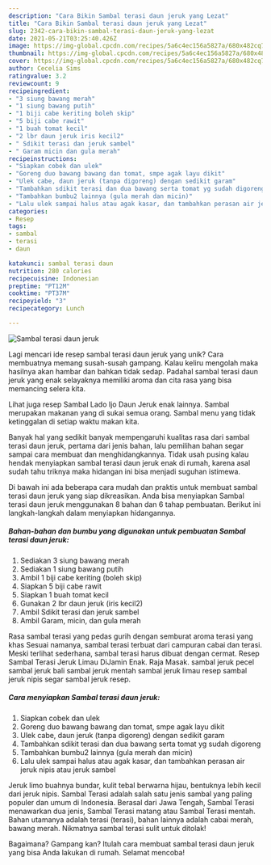 ```yaml
---
description: "Cara Bikin Sambal terasi daun jeruk yang Lezat"
title: "Cara Bikin Sambal terasi daun jeruk yang Lezat"
slug: 2342-cara-bikin-sambal-terasi-daun-jeruk-yang-lezat
date: 2021-05-21T03:25:40.426Z
image: https://img-global.cpcdn.com/recipes/5a6c4ec156a5827a/680x482cq70/sambal-terasi-daun-jeruk-foto-resep-utama.jpg
thumbnail: https://img-global.cpcdn.com/recipes/5a6c4ec156a5827a/680x482cq70/sambal-terasi-daun-jeruk-foto-resep-utama.jpg
cover: https://img-global.cpcdn.com/recipes/5a6c4ec156a5827a/680x482cq70/sambal-terasi-daun-jeruk-foto-resep-utama.jpg
author: Cecelia Sims
ratingvalue: 3.2
reviewcount: 9
recipeingredient:
- "3 siung bawang merah"
- "1 siung bawang putih"
- "1 biji cabe keriting boleh skip"
- "5 biji cabe rawit"
- "1 buah tomat kecil"
- "2 lbr daun jeruk iris kecil2"
- " Sdikit terasi dan jeruk sambel"
- " Garam micin dan gula merah"
recipeinstructions:
- "Siapkan cobek dan ulek"
- "Goreng duo bawang bawang dan tomat, smpe agak layu dikit"
- "Ulek cabe, daun jeruk (tanpa digoreng) dengan sedikit garam"
- "Tambahkan sdikit terasi dan dua bawang serta tomat yg sudah digoreng"
- "Tambahkan bumbu2 lainnya (gula merah dan micin)"
- "Lalu ulek sampai halus atau agak kasar, dan tambahkan perasan air jeruk nipis atau jeruk sambel"
categories:
- Resep
tags:
- sambal
- terasi
- daun

katakunci: sambal terasi daun 
nutrition: 280 calories
recipecuisine: Indonesian
preptime: "PT12M"
cooktime: "PT37M"
recipeyield: "3"
recipecategory: Lunch

---
```



![Sambal terasi daun jeruk](https://img-global.cpcdn.com/recipes/5a6c4ec156a5827a/680x482cq70/sambal-terasi-daun-jeruk-foto-resep-utama.jpg)

Lagi mencari ide resep sambal terasi daun jeruk yang unik? Cara membuatnya memang susah-susah gampang. Kalau keliru mengolah maka hasilnya akan hambar dan bahkan tidak sedap. Padahal sambal terasi daun jeruk yang enak selayaknya memiliki aroma dan cita rasa yang bisa memancing selera kita.

Lihat juga resep Sambal Lado Ijo Daun Jeruk enak lainnya. Sambal merupakan makanan yang di sukai semua orang. Sambal menu yang tidak ketinggalan di setiap waktu makan kita.

Banyak hal yang sedikit banyak mempengaruhi kualitas rasa dari sambal terasi daun jeruk, pertama dari jenis bahan, lalu pemilihan bahan segar sampai cara membuat dan menghidangkannya. Tidak usah pusing kalau hendak menyiapkan sambal terasi daun jeruk enak di rumah, karena asal sudah tahu triknya maka hidangan ini bisa menjadi suguhan istimewa.


Di bawah ini ada beberapa cara mudah dan praktis untuk membuat sambal terasi daun jeruk yang siap dikreasikan. Anda bisa menyiapkan Sambal terasi daun jeruk menggunakan 8 bahan dan 6 tahap pembuatan. Berikut ini langkah-langkah dalam menyiapkan hidangannya.

<!--inarticleads1-->

##### Bahan-bahan dan bumbu yang digunakan untuk pembuatan Sambal terasi daun jeruk:

1. Sediakan 3 siung bawang merah
1. Sediakan 1 siung bawang putih
1. Ambil 1 biji cabe keriting (boleh skip)
1. Siapkan 5 biji cabe rawit
1. Siapkan 1 buah tomat kecil
1. Gunakan 2 lbr daun jeruk (iris kecil2)
1. Ambil  Sdikit terasi dan jeruk sambel
1. Ambil  Garam, micin, dan gula merah


Rasa sambal terasi yang pedas gurih dengan semburat aroma terasi yang khas Sesuai namanya, sambal terasi terbuat dari campuran cabai dan terasi. Meski terlihat sederhana, sambal terasi harus dibuat dengan cermat. Resep Sambal Terasi Jeruk Limau DiJamin Enak. Raja Masak. sambal jeruk pecel sambal jeruk bali sambal jeruk mentah sambal jeruk limau resep sambal jeruk nipis segar sambal jeruk resep. 

<!--inarticleads2-->

##### Cara menyiapkan Sambal terasi daun jeruk:

1. Siapkan cobek dan ulek
1. Goreng duo bawang bawang dan tomat, smpe agak layu dikit
1. Ulek cabe, daun jeruk (tanpa digoreng) dengan sedikit garam
1. Tambahkan sdikit terasi dan dua bawang serta tomat yg sudah digoreng
1. Tambahkan bumbu2 lainnya (gula merah dan micin)
1. Lalu ulek sampai halus atau agak kasar, dan tambahkan perasan air jeruk nipis atau jeruk sambel


Jeruk limo buahnya bundar, kulit tebal berwarna hijau, bentuknya lebih kecil dari jeruk nipis. Sambal Terasi adalah salah satu jenis sambal yang paling populer dan umum di Indonesia. Berasal dari Jawa Tengah, Sambal Terasi menawarkan dua jenis, Sambal Terasi matang atau Sambal Terasi mentah. Bahan utamanya adalah terasi (terasi), bahan lainnya adalah cabai merah, bawang merah. Nikmatnya sambal terasi sulit untuk ditolak! 

Bagaimana? Gampang kan? Itulah cara membuat sambal terasi daun jeruk yang bisa Anda lakukan di rumah. Selamat mencoba!
